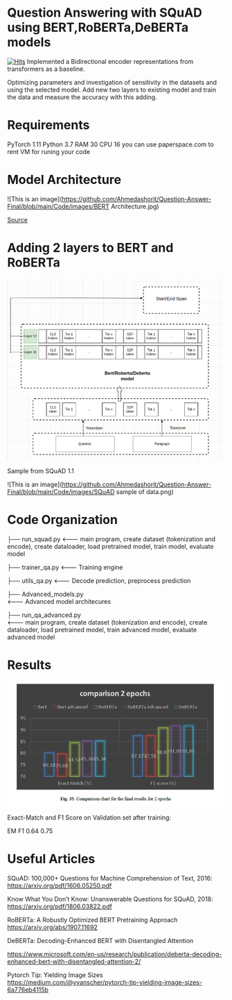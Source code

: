 # Question Answering with SQuAD using BERT,RoBERTa,DeBERTa models

[![Hits](https://hits.seeyoufarm.com/api/count/incr/badge.svg?url=https%3A%2F%2Fgithub.com%2Fgjbae1212%2Fhit-counter&count_bg=%2379C83D&title_bg=%23555555&icon=&icon_color=%23E7E7E7&title=hits&edge_flat=false)](https://hits.seeyoufarm.com)
Implemented a Bidirectional encoder representations from transformers as a baseline.

Optimizing parameters and investigation of sensitivity in the datasets and using the selected model.
Add new two layers to existing model and train the data and measure the accuracy with this adding.
 
# Requirements
PyTorch 1.11
Python 3.7
RAM 30
CPU 16
you can use paperspace.com to rent VM for runing your code

# Model Architecture

![This is an image](https://github.com/Ahmedashorit/Question-Answer-Final/blob/main/Code/images/BERT Architecture.jpg)


[Source](https://arxiv.org/abs/1810.04805)


# Adding 2 layers to BERT and RoBERTa

![This is an image](https://github.com/Ahmedashorit/Question-Answer-Final/blob/main/Code/images/Advanced-model.png)

Sample from SQuAD 1.1

![This is an image](https://github.com/Ahmedashorit/Question-Answer-Final/blob/main/Code/images/SQuAD sample of data.png)

# Code Organization

├── run_squad.py
<--- main program, create dataset (tokenization and encode), 
create dataloader, load pretrained model, train model, evaluate model

├── trainer_qa.py
<--- Training engine

├── utils_qa.py
<--- Decode prediction, preprocess prediction

├── Advanced_models.py  
<--- Advanced model architecures

├── run_qa_advanced.py  
<---  main program, create dataset (tokenization and encode), create dataloader, load pretrained model, train advanced model, evaluate advanced model

# Results

![This is an image](https://github.com/Ahmedashorit/Question-Answer-Final/blob/main/Code/images/result.jpg)

Exact-Match and F1 Score on Validation set after training:

EM	F1
0.64	0.75

# Useful Articles

SQuAD: 100,000+ Questions for Machine Comprehension of Text, 2016: https://arxiv.org/pdf/1606.05250.pdf

Know What You Don’t Know: Unanswerable Questions for SQuAD, 2018: https://arxiv.org/pdf/1806.03822.pdf

RoBERTa: A Robustly Optimized BERT Pretraining Approach https://arxiv.org/abs/1907.11692

DeBERTa: Decoding-Enhanced BERT with Disentangled Attention

https://www.microsoft.com/en-us/research/publication/deberta-decoding-enhanced-bert-with-disentangled-attention-2/

Pytorch Tip: Yielding Image Sizes https://medium.com/@yvanscher/pytorch-tip-yielding-image-sizes-6a776eb4115b
